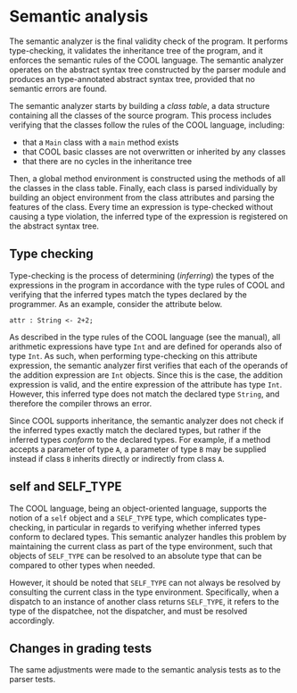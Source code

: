 # Semantic analysis
The semantic analyzer is the final validity check of the program. It performs type-checking, it validates the inheritance tree of the program, and it enforces the semantic rules of the COOL language. The semantic analyzer operates on the abstract syntax tree constructed by the parser module and produces an type-annotated abstract syntax tree, provided that no semantic errors are found.

The semantic analyzer starts by building a *class table*, a data structure containing all the classes of the source program. This process includes verifying that the classes follow the rules of the COOL language, including:

- that a `Main` class with a `main` method exists
- that COOL basic classes are not overwritten or inherited by any classes
- that there are no cycles in the inheritance tree

Then, a global method environment is constructed using the methods of all the classes in the class table. Finally, each class is parsed individually by building an object environment from the class attributes and parsing the features of the class. Every time an expression is type-checked without causing a type violation, the inferred type of the expression is registered on the abstract syntax tree.

## Type checking
Type-checking is the process of determining (*inferring*) the types of the expressions in the program in accordance with the type rules of COOL and verifying that the inferred types match the types declared by the programmer. As an example, consider the attribute below.

```
attr : String <- 2+2;
```

As described in the type rules of the COOL language (see the manual), all arithmetic expressions have type `Int` and are defined for operands also of type `Int`. As such, when performing type-checking on this attribute expression, the semantic analyzer first verifies that each of the operands of the addition expression are `Int` objects. Since this is the case, the addition expression is valid, and the entire expression of the attribute has type `Int`. However, this inferred type does not match the declared type `String`, and therefore the compiler throws an error.

Since COOL supports inheritance, the semantic analyzer does not check if the inferred types exactly match the declared types, but rather if the inferred types *conform* to the declared types. For example, if a method accepts a parameter of type `A`, a parameter of type `B` may be supplied instead if class `B` inherits directly or indirectly from class `A`.

## self and SELF_TYPE
The COOL language, being an object-oriented language, supports the notion of a `self` object and a `SELF_TYPE` type, which complicates type-checking, in particular in regards to verifying whether inferred types conform to declared types. This semantic analyzer handles this problem by maintaining the current class as part of the type environment, such that objects of `SELF_TYPE` can be resolved to an absolute type that can be compared to other types when needed.

However, it should be noted that `SELF_TYPE` can not always be resolved by consulting the current class in the type environment. Specifically, when a dispatch to an instance of another class returns `SELF_TYPE`, it refers to the type of the dispatchee, not the dispatcher, and must be resolved accordingly.

## Changes in grading tests
The same adjustments were made to the semantic analysis tests as to the parser tests.